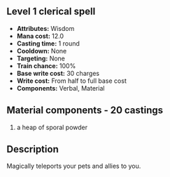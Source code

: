 ## Level 1 clerical spell

- **Attributes:** Wisdom
- **Mana cost:** 12.0
- **Casting time:** 1 round
- **Cooldown:** None
- **Targeting:** None
- **Train chance:** 100%
- **Base write cost:** 30 charges
- **Write cost:** From half to full base cost
- **Components:** Verbal, Material

## Material components - 20 castings

1. a heap of sporal powder

## Description

Magically teleports your pets and allies to you.

